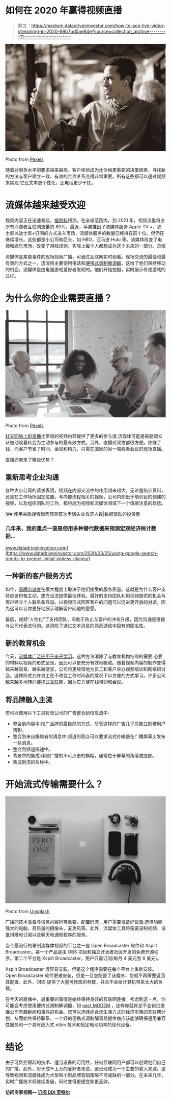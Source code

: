 # 如何在 2020 年赢得视频直播

> 原文：<https://medium.datadriveninvestor.com/how-to-ace-live-video-streaming-in-2020-99b7bd5ae84e?source=collection_archive---------11----------------------->

![](img/652e3acb37a87e8053c5ac8eaedc9f74.png)

Photo from [Pexels](https://www.pexels.com/photo/african-american-man-making-video-call-in-street-cafe-3799162/)

随着对服务水平的要求越来越高，客户体验成为比价格更重要的决策因素，寻找新的方法与客户建立一致、有效的合作关系变得非常重要。所有这些都可以通过视频来实现:它比文本更个性化，比电话更少干扰。

# 流媒体越来越受欢迎

视频内容正在迅速普及。[据思科](https://newsroom.cisco.com/press-release-content?type=webcontent&articleId=1853168)预测，在全球范围内，到 2021 年，视频流量将占所有消费者互联网流量的 80%。最近，苹果推出了流媒体服务 Apple TV +，迪士尼以迪士尼+订阅的方式进入市场，流媒体服务的数量已经排在前十位，但仍在继续增长。这些都是小公司和巨头，如 HBO，亚马逊 Hulu 等。流媒体改变了电视和娱乐市场，改变了游戏规则。实际上每个人都想成为这个未来的一部分。录像

流媒体是某些事件的现场视频广播，可通过互联网实时观看。现场交流的最佳和最有效的方式之一。流浪狗主要使用电话和[便携式调制解调器](https://industrytoday.com/portable-internet-a-glimpse-into-the-new-trend/)，这给了他们保持移动的机会。流媒体是由电脑游戏爱好者发明的。他们开始拍摄，实时展示传递游戏的过程。

# 为什么你的企业需要直播？

![](img/435fa561822b542acecb5e2bfd714ff9.png)

Photo from [Pexels](https://www.pexels.com/photo/positive-colleagues-discussing-project-in-office-3860847/)

[社交网络上的直播](https://www.statista.com/statistics/745409/users-live-stream-social-media/)比常规的视频内容提供了更多的参与度:流媒体可能是鼓励观众从被动观看转变为主动参与的最有效方式。另外，直播对双方都很方便。你赚了钱，而客户节省了时间、金钱和精力，只需在国家的另一端观看会议的现场直播。

直播还带来了哪些优势？

## 重新思考企业沟通

各种大小公司的请求表明，视频在内部交流中的作用越来越大。无论是培训资料，还是在工作场所固定位置，与内部流程相关的视频，公司内部出于培训目的创建的视频，以及组织团队的工作，都将成为视频和流媒体领域下一个值得注意的趋势。

[](https://www.datadriveninvestor.com/2020/03/25/using-google-search-trends-to-predict-initial-jobless-claims/) [## 使用谷歌搜索趋势预测首次申请失业救济人数|数据驱动的投资者

### 几年来，我的重点一直是使用多种替代数据来预测宏观经济统计数据…

www.datadriveninvestor.com](https://www.datadriveninvestor.com/2020/03/25/using-google-search-trends-to-predict-initial-jobless-claims/) 

## 一种新的客户服务方式

如今，[品牌忠诚度](https://www.investopedia.com/terms/b/brand-loyal)在很大程度上取决于他们接受的服务质量。这就是为什么客户支持应该积极主动，想方设法提供最佳体验。最好的支持团队利用视频提供的机会与客户建立个人联系和互动。以视频形式回答客户的问题可以促进更开放的对话，因为这可以让你更好地展示理解客户问题的意愿。

最后，视频“人性化”了支持团队，有助于防止与客户的冲突升级，因为沟通是直接与公司代表进行的。这消除了通过文本消息的熟悉通信中固有的匿名性。

## 新的教育机会

今天，[流媒体广泛应用于电子学习](https://www.researchgate.net/publication/228667691_Video_streaming_in_online_learning)。这种方法消除了与教育机构结缘的需要:必要的材料以视频的形式呈现，因此可以更充分有效地吸收。随着视频内容的制作变得越来越容易、越来越便宜，公司将更经常地为员工和客户举办视频培训和网络研讨会。这种形式允许员工在不改变工作时间表的情况下以方便的方式学习。许多公司越来越多地转向[便携式互联网](https://customerthink.com/top-professionals-love-portable-modems-and-you-should-better-give-it-a-try-too/)，因为它方便在线培训和会议。

## 将品牌融入主流

您可以使用以下工具将贵公司的广告整合到信息流中:

*   整合到内容中:推广品牌的最自然的方式，尽管这样的广告几乎总能立刻被用户猜到。
*   整合到来自捐赠者的消息中:频道的观众可以要求流式传输器在广播屏幕上发布一些消息。
*   整合到频道描述中。
*   背景中的集成:伴随广播的不可点击的横幅，通常位于屏幕的角落或底部。
*   集成到流的名称中。

# 开始流式传输需要什么？

![](img/bcd7298d1532907d0ae14f85f1e6d060.png)

Photo from [Unsplash](https://unsplash.com/photos/EG49vTtKdvI)

广播的技术准备与信息内容同等重要。配置码流，用户需要准备好设备:选择功能强大的电脑，高质量的摄像头，麦克风等。此外，流媒体工具将需要录制视频、设置捐赠和订阅以及聊天和通知程序的服务。

当今最流行的录制流媒体视频的平台之一是 Open Broadcaster 软件和 Xsplit Broadcaster。第一个产品是由 OBS 项目和独立开发者社区开发的免费开源程序。第二个平台是 Xsplit Broadcaster，用户只需订阅(每月 4 美元到 8 美元)。

Xsplit Broadcaster 很容易安装，但是这个程序需要在每个平台上重新安装。Open Broadcaster 软件更难安装，但是一旦您配置了该程序，您就不再需要返回其配置。此外，OBS 提供了大量可修改的参数，并且不会给计算机带来太大的负载。

在今天的直播中，最重要的事情是始终保持良好的互联网连接。考虑到这一点，你可能会考虑使用便携式调制解调器，如 [nect MODEM](https://nectmodem.com/) ，这样你就肯定不会错过直播公司有趣新闻和事件的机会。您可以选择适合您生活方式的经济实惠的互联网计划，从而始终保持联系。一个好的便携式调制解调器提供商应该能够确保通用兼容性服务和一个具有嵌入式 eSim 技术和恒定电池功率的现代设备。

# 结论

由于可负担得起的技术、适当设备的可用性，任何互联网用户都可以创建他们自己的广播。此外，对于成千上万的爱好者来说，这已经成为一个主要的收入来源。这导致视频和流媒体成为大型和小型品牌营销策略不可或缺的一部分。在未来几年，实时广播技术将继续发展，同时变得更便宜和更高效。

**访问专家视图—** [**订阅 DDI 英特尔**](https://datadriveninvestor.com/ddi-intel)